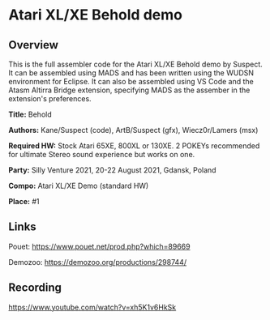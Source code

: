 # Atari XL/XE Behold demo

## Overview

This is the full assembler code for the Atari XL/XE Behold demo by Suspect.
It can be assembled using MADS and has been written using the WUDSN environment for Eclipse.
It can also be assembled using VS Code and the Atasm Altirra Bridge extension, specifying MADS as the assember in the extension's preferences. 

**Title:**            Behold

**Authors:**           Kane/Suspect (code), ArtB/Suspect (gfx), Wiecz0r/Lamers (msx)

**Required HW:**       Stock Atari 65XE, 800XL or 130XE. 2 POKEYs recommended for ultimate Stereo sound experience but works on one.

**Party:**             Silly Venture 2021, 20-22 August 2021, Gdansk, Poland

**Compo:**             Atari XL/XE Demo (standard HW)

**Place:**             #1


## Links

Pouet:
https://www.pouet.net/prod.php?which=89669

Demozoo:
https://demozoo.org/productions/298744/

## Recording

https://www.youtube.com/watch?v=xh5K1v6HkSk


